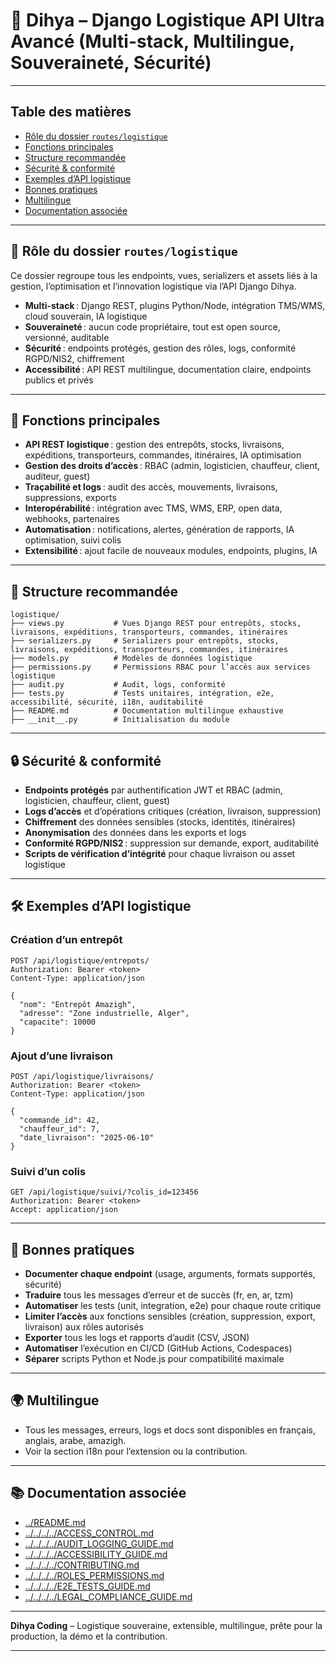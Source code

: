 # 🚚 Dihya – Django Logistique API Ultra Avancé (Multi-stack, Multilingue, Souveraineté, Sécurité)

---

## Table des matières

- [Rôle du dossier `routes/logistique`](#rôle-du-dossier-routeslogistique)
- [Fonctions principales](#fonctions-principales)
- [Structure recommandée](#structure-recommandée)
- [Sécurité & conformité](#sécurité--conformité)
- [Exemples d’API logistique](#exemples-dapi-logistique)
- [Bonnes pratiques](#bonnes-pratiques)
- [Multilingue](#multilingue)
- [Documentation associée](#documentation-associée)

---

## 🚚 Rôle du dossier `routes/logistique`

Ce dossier regroupe tous les endpoints, vues, serializers et assets liés à la gestion, l’optimisation et l’innovation logistique via l’API Django Dihya.

- **Multi-stack** : Django REST, plugins Python/Node, intégration TMS/WMS, cloud souverain, IA logistique
- **Souveraineté** : aucun code propriétaire, tout est open source, versionné, auditable
- **Sécurité** : endpoints protégés, gestion des rôles, logs, conformité RGPD/NIS2, chiffrement
- **Accessibilité** : API REST multilingue, documentation claire, endpoints publics et privés

---

## 🧠 Fonctions principales

- **API REST logistique** : gestion des entrepôts, stocks, livraisons, expéditions, transporteurs, commandes, itinéraires, IA optimisation
- **Gestion des droits d’accès** : RBAC (admin, logisticien, chauffeur, client, auditeur, guest)
- **Traçabilité et logs** : audit des accès, mouvements, livraisons, suppressions, exports
- **Interopérabilité** : intégration avec TMS, WMS, ERP, open data, webhooks, partenaires
- **Automatisation** : notifications, alertes, génération de rapports, IA optimisation, suivi colis
- **Extensibilité** : ajout facile de nouveaux modules, endpoints, plugins, IA

---

## 📁 Structure recommandée

```
logistique/
├── views.py           # Vues Django REST pour entrepôts, stocks, livraisons, expéditions, transporteurs, commandes, itinéraires
├── serializers.py     # Serializers pour entrepôts, stocks, livraisons, expéditions, transporteurs, commandes, itinéraires
├── models.py          # Modèles de données logistique
├── permissions.py     # Permissions RBAC pour l’accès aux services logistique
├── audit.py           # Audit, logs, conformité
├── tests.py           # Tests unitaires, intégration, e2e, accessibilité, sécurité, i18n, auditabilité
├── README.md          # Documentation multilingue exhaustive
├── __init__.py        # Initialisation du module
```

---

## 🔒 Sécurité & conformité

- **Endpoints protégés** par authentification JWT et RBAC (admin, logisticien, chauffeur, client, guest)
- **Logs d’accès** et d’opérations critiques (création, livraison, suppression)
- **Chiffrement** des données sensibles (stocks, identités, itinéraires)
- **Anonymisation** des données dans les exports et logs
- **Conformité RGPD/NIS2** : suppression sur demande, export, auditabilité
- **Scripts de vérification d’intégrité** pour chaque livraison ou asset logistique

---

## 🛠️ Exemples d’API logistique

### Création d’un entrepôt

```http
POST /api/logistique/entrepots/
Authorization: Bearer <token>
Content-Type: application/json

{
  "nom": "Entrepôt Amazigh",
  "adresse": "Zone industrielle, Alger",
  "capacite": 10000
}
```

### Ajout d’une livraison

```http
POST /api/logistique/livraisons/
Authorization: Bearer <token>
Content-Type: application/json

{
  "commande_id": 42,
  "chauffeur_id": 7,
  "date_livraison": "2025-06-10"
}
```

### Suivi d’un colis

```http
GET /api/logistique/suivi/?colis_id=123456
Authorization: Bearer <token>
Accept: application/json
```

---

## 📝 Bonnes pratiques

- **Documenter chaque endpoint** (usage, arguments, formats supportés, sécurité)
- **Traduire** tous les messages d’erreur et de succès (fr, en, ar, tzm)
- **Automatiser** les tests (unit, integration, e2e) pour chaque route critique
- **Limiter l’accès** aux fonctions sensibles (création, suppression, export, livraison) aux rôles autorisés
- **Exporter** tous les logs et rapports d’audit (CSV, JSON)
- **Automatiser** l’exécution en CI/CD (GitHub Actions, Codespaces)
- **Séparer** scripts Python et Node.js pour compatibilité maximale

---

## 🌍 Multilingue

- Tous les messages, erreurs, logs et docs sont disponibles en français, anglais, arabe, amazigh.
- Voir la section i18n pour l’extension ou la contribution.

---

## 📚 Documentation associée

- [../README.md](../README.md)
- [../../../../ACCESS_CONTROL.md](../../../../ACCESS_CONTROL.md)
- [../../../../AUDIT_LOGGING_GUIDE.md](../../../../AUDIT_LOGGING_GUIDE.md)
- [../../../../ACCESSIBILITY_GUIDE.md](../../../../ACCESSIBILITY_GUIDE.md)
- [../../../../CONTRIBUTING.md](../../../../CONTRIBUTING.md)
- [../../../../ROLES_PERMISSIONS.md](../../../../ROLES_PERMISSIONS.md)
- [../../../../E2E_TESTS_GUIDE.md](../../../../E2E_TESTS_GUIDE.md)
- [../../../../LEGAL_COMPLIANCE_GUIDE.md](../../../../LEGAL_COMPLIANCE_GUIDE.md)

---

**Dihya Coding** – Logistique souveraine, extensible, multilingue, prête pour la production, la démo et la contribution.

---
